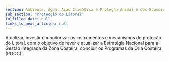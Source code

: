 ```yaml
---
section: Ambiente, Água, Ação Climática e Proteção Animal e dos Ecossistemas
sub_section: "Protecção do Litoral"
fulfilled_date: null
links_to_news_articles: null
---
```


Atualizar, investir e monitorizar os instrumentos e mecanismos de proteção do Litoral, com o objetivo de rever e atualizar a Estratégia Nacional para a Gestão Integrada da Zona Costeira, concluir os Programas da Orla Costeira (POOC).